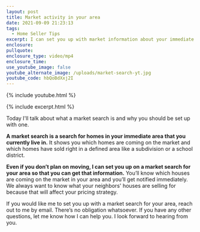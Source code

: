 ```yaml
---
layout: post
title: Market activity in your area
date: 2021-09-09 21:23:13
tags:
  - Home Seller Tips
excerpt: I can set you up with market information about your immediate area.
enclosure:
pullquote:
enclosure_type: video/mp4
enclosure_time:
use_youtube_image: false
youtube_alternate_image: /uploads/market-search-yt.jpg
youtube_code: hbQoBdXxj2I
---
```

{% include youtube.html %}

{% include excerpt.html %}

Today I'll talk about what a market search is and why you should be set up with one.

**A market search is a search for homes in your immediate area that you currently live in.** It shows you which homes are coming on the market and which homes have sold right in a defined area like a subdivision or a school district.&nbsp;

**Even if you don’t plan on moving, I can set you up on a market search for your area so that you can get that information.** You’ll know which houses are coming on the market in your area and you’ll get notified immediately. We always want to know what your neighbors' houses are selling for because that will affect your pricing strategy.

If you would like me to set you up with a market search for your area, reach out to me by email. There’s no obligation whatsoever. If you have any other questions, let me know how I can help you. I look forward to hearing from you.
